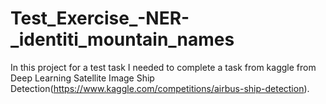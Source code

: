 # Test_Exercise_-NER-_identiti_mountain_names
In this project for a test task I needed to complete a task from kaggle from Deep Learning Satellite Image Ship Detection(https://www.kaggle.com/competitions/airbus-ship-detection).
